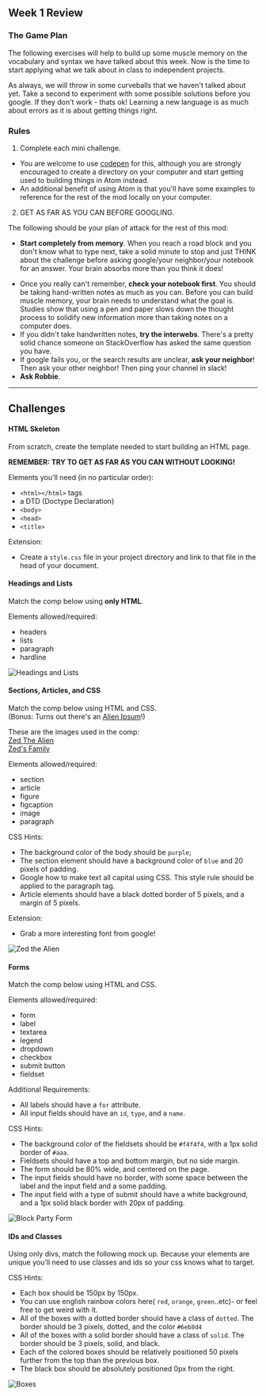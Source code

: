 ## Week 1 Review

### The Game Plan
The following exercises will help to build up some muscle memory on the vocabulary and syntax we have talked about this week. Now is the time to start applying what we talk about in class to independent projects.   

As always, we will throw in some curveballs that we haven't talked about yet. Take a second to experiment with some possible solutions before you google. If they don't work - thats ok! Learning a new language is as much about errors as it is about getting things right.

### Rules
1. Complete each mini challenge.
  * You are welcome to use [codepen](http://www.codepen.io) for this, although you are strongly encouraged to create a directory on your computer and start getting used to building things in Atom instead.
  * An additional benefit of using Atom is that you'll have some examples to reference for the rest of the mod locally on your computer.  


2. GET AS FAR AS YOU CAN BEFORE GOOGLING.  

  The following should be your plan of attack for the rest of this mod:
  * **Start completely from memory**. When you reach a road block and you don't know what to type next, take a solid minute to stop and just THINK about the challenge before asking google/your neighbor/your notebook for an answer. Your brain absorbs more than you think it does!  
  - Once you really can't remember, **check your notebook first**. You should be taking hand-written notes as much as you can. Before you can build muscle memory, your brain needs to understand what the goal is. Studies show that using a pen and paper slows down the thought process to solidify new information more than taking notes on a computer does.
  - If you didn't take handwritten notes, **try the interwebs**. There's a pretty solid chance someone on StackOverflow has asked the same question you have.
  - If google fails you, or the search results are unclear, **ask your neighbor**! Then ask your other neighbor! Then ping your channel in slack!
  - **Ask Robbie**.

_____

## Challenges

#### HTML Skeleton
From scratch, create the template needed to start building an HTML page.  

**REMEMBER: TRY TO GET AS FAR AS YOU CAN WITHOUT LOOKING!**

Elements you'll need (in no particular order):
* `<html></html>` tags
* a DTD (Doctype Declaration)
* `<body>`
* `<head>`
* `<title>`

Extension:  
* Create a `style.css` file in your project directory and link to that file in the head of your document.  


#### Headings and Lists
Match the comp below using **only HTML**.  

Elements allowed/required:  
* headers
* lists
* paragraph
* hardline

![Headings and Lists](assets/headers-and-lists.png)


####  Sections, Articles, and CSS
Match the comp below using HTML and CSS.  
(Bonus: Turns out there's an [Alien Ipsum](http://ancientalienipsum.com/)!)

These are the images used in the comp:  
[Zed The Alien](http://dreamicus.com/data/alien/alien-01.jpg)  
[Zed's Family](http://www.livescience.com/images/i/000/049/468/original/aliens-ET.jpg)  

Elements allowed/required:  
* section
* article
* figure
* figcaption
* image
* paragraph

CSS Hints:
* The background color of the body should be `purple`;
* The section element should have a background color of `blue` and 20 pixels of padding.
* Google how to make text all capital using CSS. This style rule should be applied to the paragraph tag.
* Article elements should have a black dotted border of 5 pixels, and a margin of 5 pixels.  

Extension:  
* Grab a more interesting font from google!

![Zed the Alien](assets/zed.png)  


#### Forms

Match the comp below using HTML and CSS.

Elements allowed/required:  
* form
* label
* textarea
* legend
* dropdown
* checkbox
* submit button
* fieldset

Additional Requirements:  
* All labels should have a `for` attribute.
* All input fields should have an `id`, `type`, and a `name`.

CSS Hints:
* The background color of the fieldsets should be `#f4f4f4`, with a 1px solid border of `#aaa`.
* Fieldsets should have a top and bottom margin, but no side margin.
* The form should be 80% wide, and centered on the page.
* The input fields should have no border, with some space between the label and the input field and a some padding.
* The input field with a type of submit should have a white background, and a 1px solid black border with 20px of padding.

![Block Party Form](assets/block-party-form.png)

#### IDs and Classes
Using only divs, match the following mock up. Because your elements are unique you'll need to use classes and ids so your css knows what to target.

CSS Hints:  
* Each box should be 150px by 150px.
* You can use english rainbow colors here( `red`, `orange`, `green`..etc)- or feel free to get weird with it.
* All of the boxes with a dotted border should have a class of `dotted`. The border should be 3 pixels, dotted, and the color `#6eb8d4`
* All of the boxes with a solid border should have a class of `solid`. The border should be 3 pixels, solid, and black.
* Each of the colored boxes should be relatively positioned 50 pixels further from the top than the previous box.
* The black box should be absolutely positioned 0px from the right.

![Boxes](assets/boxes.png)
